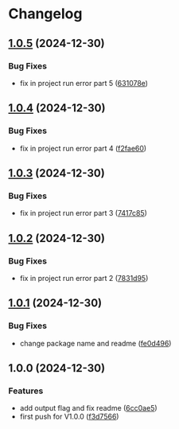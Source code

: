 # Changelog

## [1.0.5](https://github.com/mostafaRoosta74/swagger-extractor/compare/v1.0.4...v1.0.5) (2024-12-30)


### Bug Fixes

* fix in project run error part 5 ([631078e](https://github.com/mostafaRoosta74/swagger-extractor/commit/631078e1b1a282f7ed6f96dc1d5dfac3c18b5b75))

## [1.0.4](https://github.com/mostafaRoosta74/swagger-extractor/compare/v1.0.3...v1.0.4) (2024-12-30)


### Bug Fixes

* fix in project run error part 4 ([f2fae60](https://github.com/mostafaRoosta74/swagger-extractor/commit/f2fae60facb0f79647aff155a1bdf86daabf687f))

## [1.0.3](https://github.com/mostafaRoosta74/swagger-extractor/compare/v1.0.2...v1.0.3) (2024-12-30)


### Bug Fixes

* fix in project run error part 3 ([7417c85](https://github.com/mostafaRoosta74/swagger-extractor/commit/7417c85ecb26547c1d374459bcacc268864018f2))

## [1.0.2](https://github.com/mostafaRoosta74/swagger-extractor/compare/v1.0.1...v1.0.2) (2024-12-30)


### Bug Fixes

* fix in project run error part 2 ([7831d95](https://github.com/mostafaRoosta74/swagger-extractor/commit/7831d952b75b2a863e7ab0343d97571838b89cc8))

## [1.0.1](https://github.com/mostafaRoosta74/swagger-extractor/compare/v1.0.0...v1.0.1) (2024-12-30)


### Bug Fixes

* change package name and readme ([fe0d496](https://github.com/mostafaRoosta74/swagger-extractor/commit/fe0d496ab64a0af00592a4c4f476bba502c999e9))

## 1.0.0 (2024-12-30)


### Features

* add output flag and fix readme ([6cc0ae5](https://github.com/mostafaRoosta74/swagger-extractor/commit/6cc0ae5913fdf428ffd65f4144f9a96d2efe963b))
* first push for V1.0.0 ([f3d7566](https://github.com/mostafaRoosta74/swagger-extractor/commit/f3d75660dd151f93e08c10676a8309b607c7e9ce))
